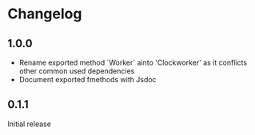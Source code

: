 # Changelog

## 1.0.0

- Rename exported method ´Worker´ ainto 'Clockworker' as it conflicts other common used dependencies
- Document exported fmethods with Jsdoc

## 0.1.1

Initial release
